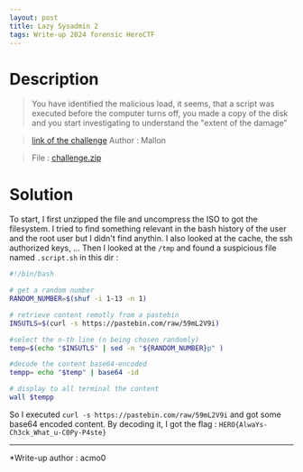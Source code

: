 ```yaml
---
layout: post
title: Lazy Sysadmin 2
tags: Write-up 2024 forensic HeroCTF
---
```

# Description
> You have identified the malicious load, it seems, that a script was executed before the computer turns off, you made a copy of the disk and you start investigating to understand the "extent of the damage"

> [link of the challenge](https://github.com/HeroCTF/HeroCTF_v6/tree/2908eb81a8677da569a6a6b0007de8afcda3de20/Forensics/LazySysAdmin2)
> Author : Mallon

> File : [challenge.zip](https://mega.nz/file/TNp11ZTb#yuC0rnLYZIMkcdElRXFQvbCzKjnIUZH7JRjaM4g4NZQ)

# Solution
To start, I first unzipped the file and uncompress the ISO to got the filesystem. I tried to find something relevant in the bash history of the user and the root user but I didn't find anythin. I also looked at the cache, the ssh authorized keys, ...
Then I looked at the `/tmp` and found a suspicious file named `.script.sh` in this dir :
```bash
#!/bin/bash

# get a random number
RANDOM_NUMBER=$(shuf -i 1-13 -n 1)

# retrieve content remotly from a pastebin
INSUTLS=$(curl -s https://pastebin.com/raw/59mL2V9i)

#select the n-th line (n being chosen randomly)
temp=$(echo "$INSUTLS" | sed -n "${RANDOM_NUMBER}p" )

#decode the content base64-encoded
tempp= echo "$temp" | base64 -id

# display to all terminal the content
wall $tempp
```

So I executed `curl -s https://pastebin.com/raw/59mL2V9i` and got some base64 encoded content. By decoding it, I got the flag : `HERO{AlwaYs-Ch3ck_What_u-C0Py-P4ste}`

***
*Write-up author : acmo0